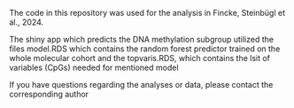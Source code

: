 The code in this repository was used for the analysis in Fincke, Steinbügl et al., 2024. 

The shiny app which predicts the DNA methylation subgroup utilized the files model.RDS which contains the random forest predictor trained on the whole molecular cohort and the topvaris.RDS, 
which contains the lsit of variables (CpGs) needed for mentioned model 

If you have questions regarding the analyses or data, please contact the corresponding author 

